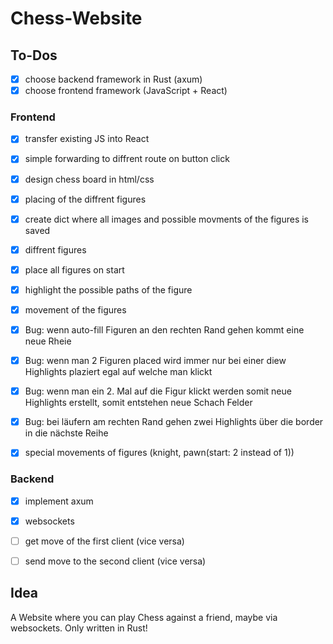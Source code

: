 # Chess-Website

 ## To-Dos

  - [x] choose backend framework in Rust (axum)
  - [x] choose frontend framework (JavaScript + React)
  
  ### Frontend

   - [x] transfer existing JS into React

   - [x] simple forwarding to diffrent route on button click

   - [x] design chess board in html/css

   - [x] placing of the diffrent figures
   - [x] create dict where all images and possible movments of the figures is saved
   - [x] diffrent figures

   - [x] place all figures on start

   - [x] highlight the possible paths of the figure

   - [x] movement of the figures
   - [x] Bug: wenn auto-fill Figuren an den rechten Rand gehen kommt eine neue Rheie
   - [x] Bug: wenn man 2 Figuren placed wird immer nur bei einer diew Highlights plaziert egal auf welche man klickt
   - [x] Bug: wenn man ein 2. Mal auf die Figur klickt werden somit neue Highlights erstellt, somit entstehen neue Schach Felder
   - [x] Bug: bei läufern am rechten Rand gehen zwei Highlights über die border in die nächste Reihe
   - [x] special movements of figures (knight, pawn(start: 2 instead of 1))

  ### Backend

   - [x] implement axum

   - [x] websockets

   - [ ] get move of the first client (vice versa)
   - [ ] send move to the second client (vice versa)



 ## Idea

  A Website where you can play Chess against a friend, maybe via websockets.
  Only written in Rust!
